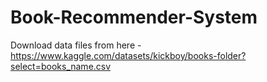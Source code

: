 # Book-Recommender-System
Download data files from here - https://www.kaggle.com/datasets/kickboy/books-folder?select=books_name.csv
